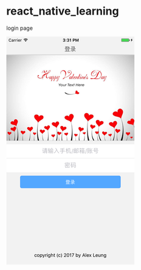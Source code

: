 # react_native_learning

login page
  
<img src="https://github.com/a2824256/react_native_learning/blob/master/screenshots/login.png" width = "337" height = "600" alt="登录页面"/>


